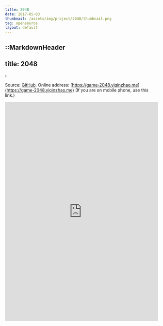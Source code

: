 ```yaml
---
title: 2048
date: 2017-05-03
thumbnail: /assets/img/project/2048/thumbnail.png
tag: opensource
layout: default
---
```


::MarkdownHeader
---
title: 2048
---
::

Source: [GitHub](https://github.com/coden-hk/2048). Online address: [https://game-2048.yiqinzhao.me](https://game-2048.yiqinzhao.me) (If you are on mobile phone, use this link.)

<iframe style="width: 100%; height: min(calc(100vw / 4 * 3), 900px); border: none" src="https://game-2048.yiqinzhao.me"></iframe>
